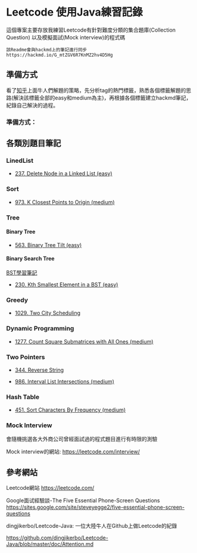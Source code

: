 # Leetcode 使用Java練習記錄

這個專案主要存放我練習Leetcode有針對難度分類的集合題庫(Collection Question)
以及模擬面試(Mock interview)的程式碼

```
該Readme會與hackmd上的筆記進行同步
https://hackmd.io/G_mtZGV6R7KnMZ2hv4D5Hg
```

## 準備方式

看了[知乎](https://www.zhihu.com/question/26580300)上面牛人們解題的策略，先分析tag的熱門標籤，熟悉各個標籤解題的思路(解決該標籤全部的easy和medium為主)，再根據各個標籤建立hackmd筆記，紀錄自己解決的過程。

### 準備方式：

## 各類別題目筆記

### LinedList

* [237. Delete Node in a Linked List (easy)](https://hackmd.io/-aoHxnY-S7mdNJDj81M23g)

### Sort

* [973. K Closest Points to Origin (medium)](https://hackmd.io/pCRjB12MSXOsGpHilfV8-g)

### Tree  

#### Binary Tree

* [563. Binary Tree Tilt (easy)](https://hackmd.io/1ax2tp9pTR2SSABl95CISg)

#### Binary Search Tree

[BST學習筆記](https://hackmd.io/zkKJ5BnGTbOf4ZNKgdHvXQ)

* [230. Kth Smallest Element in a BST (easy)](https://hackmd.io/981zGlR5SV-hlPP7ibxj2A)

### Greedy

* [1029. Two City Scheduling](https://hackmd.io/7cDVe12sSgOWkJLvSTJlww)

### Dynamic Programming

* [1277. Count Square Submatrices with All Ones (medium)
](https://hackmd.io/VEwIG0mwRBu8eEnt-Y-mnw)

### Two Pointers

* [344. Reverse String](https://hackmd.io/r-7tWxAATWGHJlXPfsJ02Q)

* [986. Interval List Intersections (medium)](https://hackmd.io/9IUtLR9JRyWkCODK8UGY2g)

### Hash Table

* [451. Sort Characters By Frequency (medium)](https://hackmd.io/orIIXEBrSuuzfk0w-vfo6w)
### Mock Interview

會隨機挑選各大外商公司曾經面試過的程式題目進行有時限的測驗

Mock interview的網站:
https://leetcode.com/interview/

## 參考網站

Leetcode網站
https://leetcode.com/

Google面试經驗談-The Five Essential Phone-Screen Questions
https://sites.google.com/site/steveyegge2/five-essential-phone-screen-questions

dingjikerbo/Leetcode-Java: 一位大陸牛人在Github上做Leetcode的紀錄

https://github.com/dingjikerbo/Leetcode-Java/blob/master/doc/Attention.md
